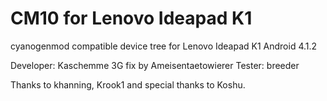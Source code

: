 CM10 for Lenovo Ideapad K1
====================

cyanogenmod compatible device tree for Lenovo Ideapad K1
Android 4.1.2

Developer: Kaschemme
3G fix by Ameisentaetowierer
Tester: breeder

Thanks to khanning, Krook1 and special thanks to Koshu.